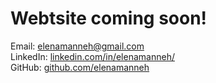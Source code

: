 # Webtsite coming soon!

Email: elenamanneh@gmail.com <br />
LinkedIn: [linkedin.com/in/elenamanneh/](https://www.linkedin.com/in/elenamanneh/) <br />
GitHub: [github.com/elenamanneh](https://github.com/elenamanneh) <br />

